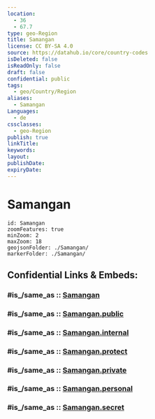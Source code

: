 ```yaml
---
location:
  - 36
  - 67.7
type: geo-Region
title: Samangan
license: CC BY-SA 4.0
source: https://datahub.io/core/country-codes
isDeleted: false
isReadOnly: false
draft: false
confidential: public
tags:
  - geo/Country/Region
aliases:
  - Samangan
Languages:
  - de
cssclasses:
  - geo-Region
publish: true
linkTitle:
keywords:
layout:
publishDate:
expiryDate:
---
```


# Samangan

```leaflet
id: Samangan
zoomFeatures: true 
minZoom: 2 
maxZoom: 18
geojsonFolder: ./Samangan/
markerFolder: ./Samangan/
```


## Confidential Links & Embeds: 

### #is_/same_as :: [Samangan](/_Standards/Earth/Continent/Asia/Asia~Central/Afghanistan/provinces~Afghanistan/Samangan.md) 

### #is_/same_as :: [Samangan.public](/_public/Earth/Continent/Asia/Asia~Central/Afghanistan/provinces~Afghanistan/Samangan.public.md) 

### #is_/same_as :: [Samangan.internal](/_internal/Earth/Continent/Asia/Asia~Central/Afghanistan/provinces~Afghanistan/Samangan.internal.md) 

### #is_/same_as :: [Samangan.protect](/_protect/Earth/Continent/Asia/Asia~Central/Afghanistan/provinces~Afghanistan/Samangan.protect.md) 

### #is_/same_as :: [Samangan.private](/_private/Earth/Continent/Asia/Asia~Central/Afghanistan/provinces~Afghanistan/Samangan.private.md) 

### #is_/same_as :: [Samangan.personal](/_personal/Earth/Continent/Asia/Asia~Central/Afghanistan/provinces~Afghanistan/Samangan.personal.md) 

### #is_/same_as :: [Samangan.secret](/_secret/Earth/Continent/Asia/Asia~Central/Afghanistan/provinces~Afghanistan/Samangan.secret.md)

